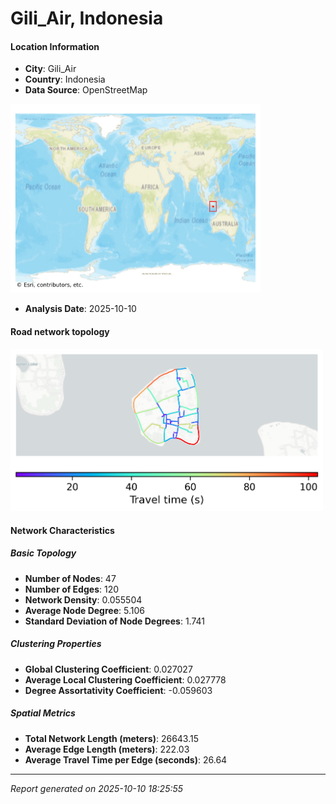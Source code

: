 # Gili_Air, Indonesia

#### Location Information

- **City**: Gili_Air
- **Country**: Indonesia
- **Data Source**: OpenStreetMap
<img src="Gili_Air_location.png" alt="Gili_Air Location Map" width="400" />

- **Analysis Date**: 2025-10-10

#### Road network topology

<img src="Gili_Air_network_map.png" alt="Gili_Air Road Network Map" width="500"/>

#### Network Characteristics

##### Basic Topology

- **Number of Nodes**: 47
- **Number of Edges**: 120
- **Network Density**: 0.055504
- **Average Node Degree**: 5.106
- **Standard Deviation of Node Degrees**: 1.741

##### Clustering Properties

- **Global Clustering Coefficient**: 0.027027
- **Average Local Clustering Coefficient**: 0.027778
- **Degree Assortativity Coefficient**: -0.059603

##### Spatial Metrics

- **Total Network Length (meters)**: 26643.15
- **Average Edge Length (meters)**: 222.03
- **Average Travel Time per Edge (seconds)**: 26.64

---
*Report generated on 2025-10-10 18:25:55*
